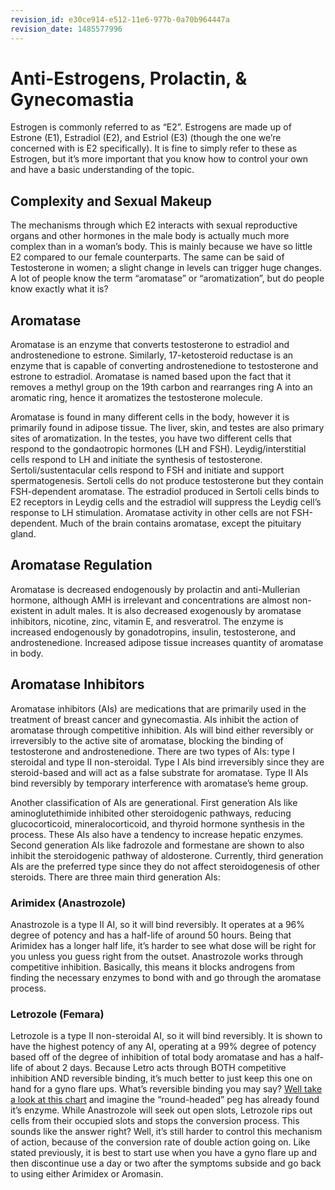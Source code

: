 ```yaml
---
revision_id: e30ce914-e512-11e6-977b-0a70b964447a
revision_date: 1485577996
---
```


# Anti-Estrogens, Prolactin, &amp; Gynecomastia

Estrogen is commonly referred to as “E2”. Estrogens are made up of Estrone (E1), Estradiol (E2), and Estriol (E3) (though the one we’re concerned with is E2 specifically). It is fine to simply refer to these as Estrogen, but it’s more important that you know how to control your own and have a basic understanding of the topic.

## Complexity and Sexual Makeup

The mechanisms through which E2 interacts with sexual reproductive organs and other hormones in the male body is actually much more complex than in a woman’s body. This is mainly because we have so little E2 compared to our female counterparts. The same can be said of Testosterone in women; a slight change in levels can trigger huge changes. A lot of people know the term “aromatase” or “aromatization”, but do people know exactly what it is?

## Aromatase

Aromatase is an enzyme that converts testosterone to estradiol and androstenedione to estrone. Similarly, 17-ketosteroid reductase is an enzyme that is capable of converting androstenedione to testosterone and estrone to estradiol. Aromatase is named based upon the fact that it removes a methyl group on the 19th carbon and rearranges ring A into an aromatic ring, hence it aromatizes the testosterone molecule.

Aromatase is found in many different cells in the body, however it is primarily found in adipose tissue. The liver, skin, and testes are also primary sites of aromatization. In the testes, you have two different cells that respond to the gondaotropic hormones (LH and FSH). Leydig/interstitial cells respond to LH and initiate the synthesis of testosterone. Sertoli/sustentacular cells respond to FSH and initiate and support spermatogenesis. Sertoli cells do not produce testosterone but they contain FSH-dependent aromatase. The estradiol produced in Sertoli cells binds to E2 receptors in Leydig cells and the estradiol will suppress the Leydig cell’s response to LH stimulation. Aromatase activity in other cells are not FSH-dependent. Much of the brain contains aromatase, except the pituitary gland.

## Aromatase Regulation

Aromatase is decreased endogenously by prolactin and anti-Mullerian hormone, although AMH is irrelevant and concentrations are almost non-existent in adult males. It is also decreased exogenously by aromatase inhibitors, nicotine, zinc, vitamin E, and resveratrol. The enzyme is increased endogenously by gonadotropins, insulin, testosterone, and androstenedione. Increased adipose tissue increases quantity of aromatase in body.

## Aromatase Inhibitors

Aromatase inhibitors (AIs) are medications that are primarily used in the treatment of breast cancer and gynecomastia. AIs inhibit the action of aromatase through competitive inhibition. AIs will bind either reversibly or irreversibly to the active site of aromatase, blocking the binding of testosterone and androstenedione. There are two types of AIs: type I steroidal and type II non-steroidal. Type I AIs bind irreversibly since they are steroid-based and will act as a false substrate for aromatase. Type II AIs bind reversibly by temporary interference with aromatase’s heme group.

Another classification of AIs are generational. First generation AIs like aminoglutethimide inhibited other steroidogenic pathways, reducing glucocorticoid, mineralocorticoid, and thyroid hormone synthesis in the process. These AIs also have a tendency to increase hepatic enzymes. Second generation AIs like fadrozole and formestane are shown to also inhibit the steroidogenic pathway of aldosterone. Currently, third generation AIs are the preferred type since they do not affect steroidogenesis of other steroids. There are three main third generation AIs:

### Arimidex (Anastrozole)

Anastrozole is a type II AI, so it will bind reversibly. It operates at a 96% degree of potency and has a half-life of around 50 hours. Being that Arimidex has a longer half life, it’s harder to see what dose will be right for you unless you guess right from the outset. Anastrozole works through competitive inhibition. Basically, this means it blocks androgens from finding the necessary enzymes to bond with and go through the aromatase process.

### Letrozole (Femara)

Letrozole is a type II non-steroidal AI, so it will bind reversibly. It is shown to have the highest potency of any AI, operating at a 99% degree of potency based off of the degree of inhibition of total body aromatase and has a half-life of about 2 days. Because Letro acts through BOTH competitive inhibition AND reversible binding, it’s much better to just keep this one on hand for a gyno flare ups. What’s reversible binding you may say? [Well take a look at this chart](https://upload.wikimedia.org/wikipedia/commons/thumb/f/fb/Comp_inhib.svg/800px-Comp_inhib.svg.png) and imagine the “round-headed” peg has already found it’s enzyme. While Anastrozole will seek out open slots, Letrozole rips out cells from their occupied slots and stops the conversion process. This sounds like the answer right? Well, it’s still harder to control this mechanism of action, because of the conversion rate of double action going on. Like stated previously, it is best to start use when you have a gyno flare up and then discontinue use a day or two after the symptoms subside and go back to using either Arimidex or Aromasin.
